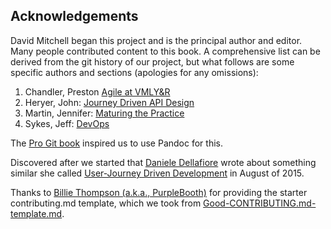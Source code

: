 ## Acknowledgements

David Mitchell began this project and is the principal author and editor. Many people contributed content to this book.  A comprehensive list can be derived from the git history of our project, but what follows are some specific authors and sections (apologies for any omissions):

1. Chandler, Preston [Agile at VMLY&R](/en/02_process/03_agile_at_vmlyr.md)
1. Heryer, John: [Journey Driven API Design](/en/04_techniques/08_journey_driven_api_design.md)
1. Martin, Jennifer: [Maturing the Practice](/en/04_techniques/09_maturing_the_practice.md)
1. Sykes, Jeff: [DevOps](/en/02_process/04_devops.md)

The [Pro Git book](https://github.com/progit/progit2) inspired us to use Pandoc for this.

Discovered after we started that [Daniele Dellafiore](https://medium.com/@ildella) wrote  about something similar she called [User-Journey Driven Development](https://medium.com/@ildella/i-am-about-to-start-a-new-one-day-project-and-i-am-going-to-test-a-new-process-888e3e29a76f) in August of 2015.

Thanks to [Billie Thompson (a.k.a., PurpleBooth)](https://github.com/PurpleBooth) for providing the starter contributing.md template, which we took from [Good-CONTRIBUTING.md-template.md](https://gist.github.com/PurpleBooth/b24679402957c63ec426).

